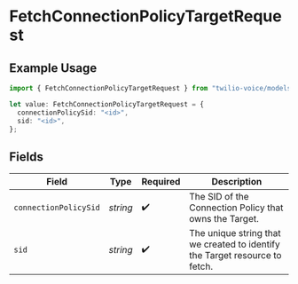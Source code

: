 # FetchConnectionPolicyTargetRequest

## Example Usage

```typescript
import { FetchConnectionPolicyTargetRequest } from "twilio-voice/models/operations";

let value: FetchConnectionPolicyTargetRequest = {
  connectionPolicySid: "<id>",
  sid: "<id>",
};
```

## Fields

| Field                                                                       | Type                                                                        | Required                                                                    | Description                                                                 |
| --------------------------------------------------------------------------- | --------------------------------------------------------------------------- | --------------------------------------------------------------------------- | --------------------------------------------------------------------------- |
| `connectionPolicySid`                                                       | *string*                                                                    | :heavy_check_mark:                                                          | The SID of the Connection Policy that owns the Target.                      |
| `sid`                                                                       | *string*                                                                    | :heavy_check_mark:                                                          | The unique string that we created to identify the Target resource to fetch. |